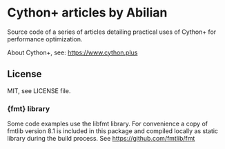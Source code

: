 # Cython+ articles by Abilian

Source code of a series of articles detailing practical uses of Cython+ for performance optimization.

About Cython+, see: <https://www.cython.plus>

## License

MIT, see LICENSE file.

### {fmt} library

Some code examples use the libfmt library. For convenience a copy of fmtlib version 8.1
is included in this package and compiled locally as static library during the build
process.
See <https://github.com/fmtlib/fmt>
